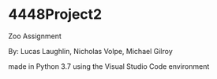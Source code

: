 # 4448Project2
Zoo Assignment
 
By: Lucas Laughlin, Nicholas Volpe, Michael Gilroy

made in Python 3.7 using the Visual Studio Code environment

